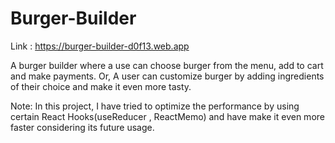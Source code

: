# Burger-Builder

Link : https://burger-builder-d0f13.web.app

A burger builder where a use can choose burger from the menu, add to cart and make payments.
Or, 
A user can customize burger by adding ingredients of their choice and make it even more tasty.

Note: In this project, I have tried to optimize the performance by using certain React Hooks(useReducer , ReactMemo) and have make it even more faster considering its future usage.
